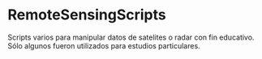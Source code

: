 # RemoteSensingScripts
Scripts varios para manipular datos de satelites o radar con fin educativo. Sólo algunos fueron utilizados para estudios particulares.
